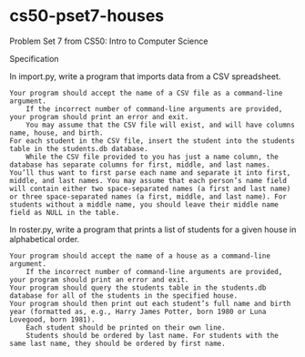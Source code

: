 # cs50-pset7-houses
Problem Set 7 from CS50: Intro to Computer Science

Specification

In import.py, write a program that imports data from a CSV spreadsheet.

    Your program should accept the name of a CSV file as a command-line argument.
        If the incorrect number of command-line arguments are provided, your program should print an error and exit.
        You may assume that the CSV file will exist, and will have columns name, house, and birth.
    For each student in the CSV file, insert the student into the students table in the students.db database.
        While the CSV file provided to you has just a name column, the database has separate columns for first, middle, and last names. You’ll thus want to first parse each name and separate it into first, middle, and last names. You may assume that each person’s name field will contain either two space-separated names (a first and last name) or three space-separated names (a first, middle, and last name). For students without a middle name, you should leave their middle name field as NULL in the table.

In roster.py, write a program that prints a list of students for a given house in alphabetical order.

    Your program should accept the name of a house as a command-line argument.
        If the incorrect number of command-line arguments are provided, your program should print an error and exit.
    Your program should query the students table in the students.db database for all of the students in the specified house.
    Your program should then print out each student’s full name and birth year (formatted as, e.g., Harry James Potter, born 1980 or Luna Lovegood, born 1981).
        Each student should be printed on their own line.
        Students should be ordered by last name. For students with the same last name, they should be ordered by first name.
